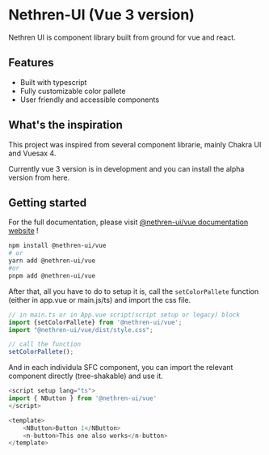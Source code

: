# Nethren-UI (Vue 3 version)

Nethren UI is component library built from ground for vue and react.

## Features

- Built with typescript
- Fully customizable color pallete
- User friendly and accessible components

## What's the inspiration

This project was inspired from several component librarie, mainly Chakra UI and Vuesax 4.

Currently vue 3 version is in development and you can install the alpha version from here.

## Getting started

For the full documentation, please visit [@nethren-ui/vue documentation website](https://nethren-ui-vue-docs.pages.dev/) !

```bash
npm install @nethren-ui/vue
# or
yarn add @nethren-ui/vue
#or
pnpm add @nethren-ui/vue
```

After that, all you have to do to setup it is, call the ```setColorPallete``` function (either in app.vue or main.js/ts) and import the css file.

```ts
// in main.ts or in App.vue script(script setup or legacy) block
import {setColorPallete} from '@nethren-ui/vue';
import "@nethren-ui/vue/dist/style.css";

// call the function
setColorPallete();
```

And in each individula SFC component, you can import the relevant component directly (tree-shakable) and use it.

```ts
<script setup lang="ts">
import { NButton } from '@nethren-ui/vue'
</script>

<template>
    <NButton>Button 1</NButton>
    <n-button>This one also works</n-button>
</template>
```
